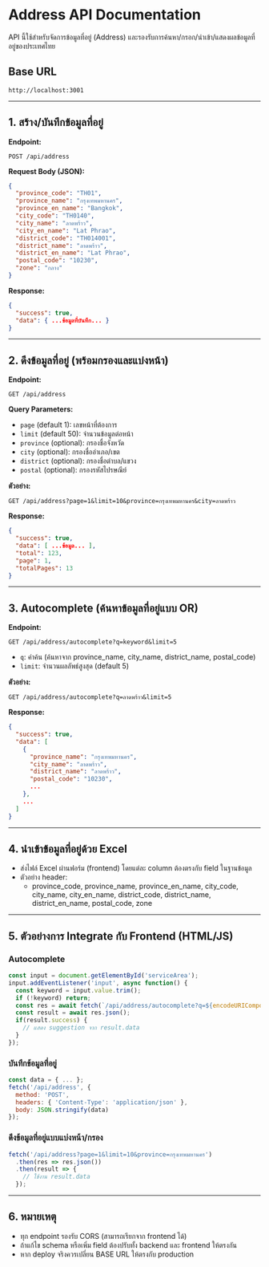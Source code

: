 # Address API Documentation

API นี้ใช้สำหรับจัดการข้อมูลที่อยู่ (Address) และรองรับการค้นหา/กรอก/นำเข้า/แสดงผลข้อมูลที่อยู่ของประเทศไทย

## Base URL

```
http://localhost:3001
```

---

## 1. สร้าง/บันทึกข้อมูลที่อยู่

**Endpoint:**
```
POST /api/address
```

**Request Body (JSON):**
```json
{
  "province_code": "TH01",
  "province_name": "กรุงเทพมหานคร",
  "province_en_name": "Bangkok",
  "city_code": "TH0140",
  "city_name": "ลาดพร้าว",
  "city_en_name": "Lat Phrao",
  "district_code": "TH014001",
  "district_name": "ลาดพร้าว",
  "district_en_name": "Lat Phrao",
  "postal_code": "10230",
  "zone": "กลาง"
}
```

**Response:**
```json
{
  "success": true,
  "data": { ...ข้อมูลที่บันทึก... }
}
```

---

## 2. ดึงข้อมูลที่อยู่ (พร้อมกรองและแบ่งหน้า)

**Endpoint:**
```
GET /api/address
```

**Query Parameters:**
- `page` (default 1): เลขหน้าที่ต้องการ
- `limit` (default 50): จำนวนข้อมูลต่อหน้า
- `province` (optional): กรองชื่อจังหวัด
- `city` (optional): กรองชื่ออำเภอ/เขต
- `district` (optional): กรองชื่อตำบล/แขวง
- `postal` (optional): กรองรหัสไปรษณีย์

**ตัวอย่าง:**
```
GET /api/address?page=1&limit=10&province=กรุงเทพมหานคร&city=ลาดพร้าว
```

**Response:**
```json
{
  "success": true,
  "data": [ ...ข้อมูล... ],
  "total": 123,
  "page": 1,
  "totalPages": 13
}
```

---

## 3. Autocomplete (ค้นหาข้อมูลที่อยู่แบบ OR)

**Endpoint:**
```
GET /api/address/autocomplete?q=keyword&limit=5
```
- `q`: คำค้น (ค้นหาจาก province_name, city_name, district_name, postal_code)
- `limit`: จำนวนผลลัพธ์สูงสุด (default 5)

**ตัวอย่าง:**
```
GET /api/address/autocomplete?q=ลาดพร้าว&limit=5
```

**Response:**
```json
{
  "success": true,
  "data": [
    {
      "province_name": "กรุงเทพมหานคร",
      "city_name": "ลาดพร้าว",
      "district_name": "ลาดพร้าว",
      "postal_code": "10230",
      ...
    },
    ...
  ]
}
```

---

## 4. นำเข้าข้อมูลที่อยู่ด้วย Excel

- ส่งไฟล์ Excel ผ่านฟอร์ม (frontend) โดยแต่ละ column ต้องตรงกับ field ในฐานข้อมูล
- ตัวอย่าง header:
  - province_code, province_name, province_en_name, city_code, city_name, city_en_name, district_code, district_name, district_en_name, postal_code, zone

---

## 5. ตัวอย่างการ Integrate กับ Frontend (HTML/JS)

### Autocomplete
```js
const input = document.getElementById('serviceArea');
input.addEventListener('input', async function() {
  const keyword = input.value.trim();
  if (!keyword) return;
  const res = await fetch(`/api/address/autocomplete?q=${encodeURIComponent(keyword)}&limit=5`);
  const result = await res.json();
  if(result.success) {
    // แสดง suggestion จาก result.data
  }
});
```

### บันทึกข้อมูลที่อยู่
```js
const data = { ... };
fetch('/api/address', {
  method: 'POST',
  headers: { 'Content-Type': 'application/json' },
  body: JSON.stringify(data)
});
```

### ดึงข้อมูลที่อยู่แบบแบ่งหน้า/กรอง
```js
fetch('/api/address?page=1&limit=10&province=กรุงเทพมหานคร')
  .then(res => res.json())
  .then(result => {
    // ใช้งาน result.data
  });
```

---

## 6. หมายเหตุ
- ทุก endpoint รองรับ CORS (สามารถเรียกจาก frontend ได้)
- ถ้าแก้ไข schema หรือเพิ่ม field ต้องปรับทั้ง backend และ frontend ให้ตรงกัน
- หาก deploy จริงควรเปลี่ยน BASE URL ให้ตรงกับ production 